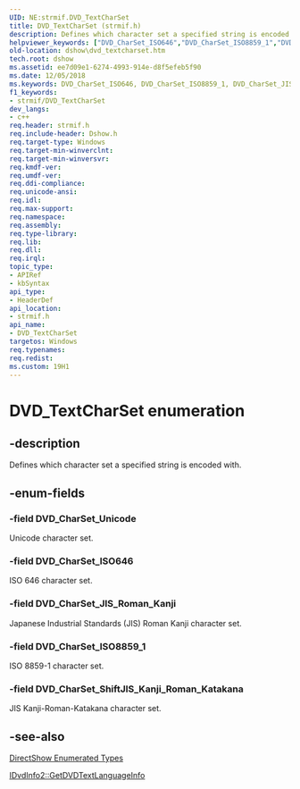```yaml
---
UID: NE:strmif.DVD_TextCharSet
title: DVD_TextCharSet (strmif.h)
description: Defines which character set a specified string is encoded with.
helpviewer_keywords: ["DVD_CharSet_ISO646","DVD_CharSet_ISO8859_1","DVD_CharSet_JIS_Roman_Kanji","DVD_CharSet_ShiftJIS_Kanji_Roman_Katakana","DVD_CharSet_Unicode","DVD_TextCharSet","DVD_TextCharSet","DVD_TextCharSet enumeration [DirectShow]","DVD_TextCharSetEnumeration","dshow.dvd_textcharset","strmif/DVD_CharSet_ISO646","strmif/DVD_CharSet_ISO8859_1","strmif/DVD_CharSet_JIS_Roman_Kanji","strmif/DVD_CharSet_ShiftJIS_Kanji_Roman_Katakana","strmif/DVD_CharSet_Unicode","strmif/DVD_TextCharSet"]
old-location: dshow\dvd_textcharset.htm
tech.root: dshow
ms.assetid: ee7d09e1-6274-4993-914e-d8f5efeb5f90
ms.date: 12/05/2018
ms.keywords: DVD_CharSet_ISO646, DVD_CharSet_ISO8859_1, DVD_CharSet_JIS_Roman_Kanji, DVD_CharSet_ShiftJIS_Kanji_Roman_Katakana, DVD_CharSet_Unicode, DVD_TextCharSet, DVD_TextCharSet , DVD_TextCharSet enumeration [DirectShow], DVD_TextCharSetEnumeration, dshow.dvd_textcharset, strmif/DVD_CharSet_ISO646, strmif/DVD_CharSet_ISO8859_1, strmif/DVD_CharSet_JIS_Roman_Kanji, strmif/DVD_CharSet_ShiftJIS_Kanji_Roman_Katakana, strmif/DVD_CharSet_Unicode, strmif/DVD_TextCharSet
f1_keywords:
- strmif/DVD_TextCharSet
dev_langs:
- c++
req.header: strmif.h
req.include-header: Dshow.h
req.target-type: Windows
req.target-min-winverclnt: 
req.target-min-winversvr: 
req.kmdf-ver: 
req.umdf-ver: 
req.ddi-compliance: 
req.unicode-ansi: 
req.idl: 
req.max-support: 
req.namespace: 
req.assembly: 
req.type-library: 
req.lib: 
req.dll: 
req.irql: 
topic_type:
- APIRef
- kbSyntax
api_type:
- HeaderDef
api_location:
- strmif.h
api_name:
- DVD_TextCharSet
targetos: Windows
req.typenames: 
req.redist: 
ms.custom: 19H1
---
```


# DVD_TextCharSet enumeration


## -description



Defines which character set a specified string is encoded with.




## -enum-fields




### -field DVD_CharSet_Unicode

Unicode character set.
          


### -field DVD_CharSet_ISO646

ISO 646 character set.
          


### -field DVD_CharSet_JIS_Roman_Kanji

Japanese Industrial Standards (JIS) Roman Kanji character set.
          


### -field DVD_CharSet_ISO8859_1

ISO 8859-1 character set.
          


### -field DVD_CharSet_ShiftJIS_Kanji_Roman_Katakana

JIS Kanji-Roman-Katakana character set.
          


## -see-also




<a href="https://docs.microsoft.com/windows/desktop/DirectShow/directshow-enumerated-types">DirectShow Enumerated Types</a>



<a href="https://docs.microsoft.com/windows/desktop/api/strmif/nf-strmif-idvdinfo2-getdvdtextlanguageinfo">IDvdInfo2::GetDVDTextLanguageInfo</a>
 

 

